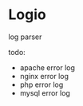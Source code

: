 # Logio
log parser

todo:
 - apache error log
 - nginx error log
 - php error log
 - mysql error log

